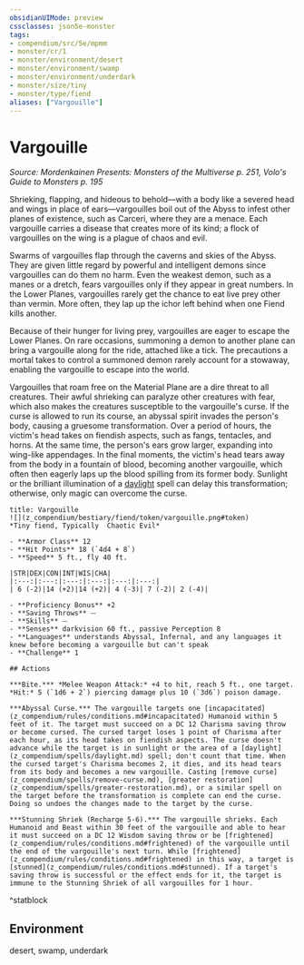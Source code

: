 ```yaml
---
obsidianUIMode: preview
cssclasses: json5e-monster
tags:
- compendium/src/5e/mpmm
- monster/cr/1
- monster/environment/desert
- monster/environment/swamp
- monster/environment/underdark
- monster/size/tiny
- monster/type/fiend
aliases: ["Vargouille"]
---
```

# Vargouille
*Source: Mordenkainen Presents: Monsters of the Multiverse p. 251, Volo's Guide to Monsters p. 195*  

Shrieking, flapping, and hideous to behold—with a body like a severed head and wings in place of ears—vargouilles boil out of the Abyss to infest other planes of existence, such as Carceri, where they are a menace. Each vargouille carries a disease that creates more of its kind; a flock of vargouilles on the wing is a plague of chaos and evil.

Swarms of vargouilles flap through the caverns and skies of the Abyss. They are given little regard by powerful and intelligent demons since vargouilles can do them no harm. Even the weakest demon, such as a manes or a dretch, fears vargouilles only if they appear in great numbers. In the Lower Planes, vargouilles rarely get the chance to eat live prey other than vermin. More often, they lap up the ichor left behind when one Fiend kills another.

Because of their hunger for living prey, vargouilles are eager to escape the Lower Planes. On rare occasions, summoning a demon to another plane can bring a vargouille along for the ride, attached like a tick. The precautions a mortal takes to control a summoned demon rarely account for a stowaway, enabling the vargouille to escape into the world.

Vargouilles that roam free on the Material Plane are a dire threat to all creatures. Their awful shrieking can paralyze other creatures with fear, which also makes the creatures susceptible to the vargouille's curse. If the curse is allowed to run its course, an abyssal spirit invades the person's body, causing a gruesome transformation. Over a period of hours, the victim's head takes on fiendish aspects, such as fangs, tentacles, and horns. At the same time, the person's ears grow larger, expanding into wing-like appendages. In the final moments, the victim's head tears away from the body in a fountain of blood, becoming another vargouille, which often then eagerly laps up the blood spilling from its former body. Sunlight or the brilliant illumination of a [daylight](z_compendium/spells/daylight.md) spell can delay this transformation; otherwise, only magic can overcome the curse. 

```ad-statblock
title: Vargouille
![](z_compendium/bestiary/fiend/token/vargouille.png#token)
*Tiny fiend, Typically  Chaotic Evil*

- **Armor Class** 12 
- **Hit Points** 18 (`4d4 + 8`)
- **Speed** 5 ft., fly 40 ft.

|STR|DEX|CON|INT|WIS|CHA|
|:---:|:---:|:---:|:---:|:---:|:---:|
| 6 (-2)|14 (+2)|14 (+2)| 4 (-3)| 7 (-2)| 2 (-4)|

- **Proficiency Bonus** +2
- **Saving Throws** ⏤
- **Skills** ⏤
- **Senses** darkvision 60 ft., passive Perception 8
- **Languages** understands Abyssal, Infernal, and any languages it knew before becoming a vargouille but can't speak
- **Challenge** 1

## Actions

***Bite.*** *Melee Weapon Attack:* +4 to hit, reach 5 ft., one target. *Hit:* 5 (`1d6 + 2`) piercing damage plus 10 (`3d6`) poison damage.

***Abyssal Curse.*** The vargouille targets one [incapacitated](z_compendium/rules/conditions.md#incapacitated) Humanoid within 5 feet of it. The target must succeed on a DC 12 Charisma saving throw or become cursed. The cursed target loses 1 point of Charisma after each hour, as its head takes on fiendish aspects. The curse doesn't advance while the target is in sunlight or the area of a [daylight](z_compendium/spells/daylight.md) spell; don't count that time. When the cursed target's Charisma becomes 2, it dies, and its head tears from its body and becomes a new vargouille. Casting [remove curse](z_compendium/spells/remove-curse.md), [greater restoration](z_compendium/spells/greater-restoration.md), or a similar spell on the target before the transformation is complete can end the curse. Doing so undoes the changes made to the target by the curse.

***Stunning Shriek (Recharge 5-6).*** The vargouille shrieks. Each Humanoid and Beast within 30 feet of the vargouille and able to hear it must succeed on a DC 12 Wisdom saving throw or be [frightened](z_compendium/rules/conditions.md#frightened) of the vargouille until the end of the vargouille's next turn. While [frightened](z_compendium/rules/conditions.md#frightened) in this way, a target is [stunned](z_compendium/rules/conditions.md#stunned). If a target's saving throw is successful or the effect ends for it, the target is immune to the Stunning Shriek of all vargouilles for 1 hour.
```
^statblock

## Environment

desert, swamp, underdark